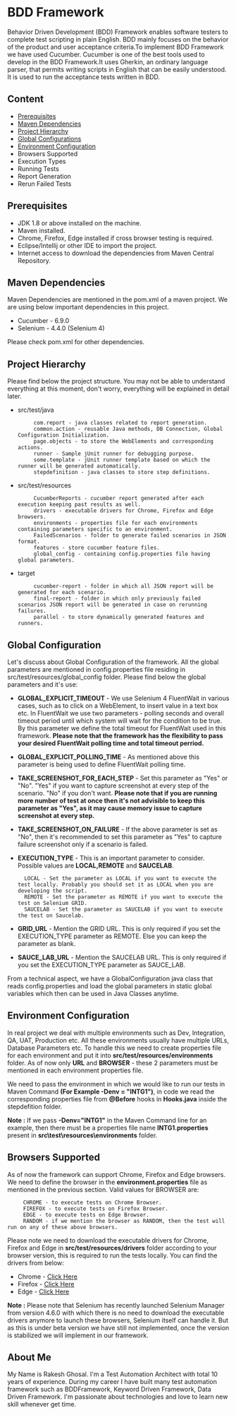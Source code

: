 
# BDD Framework

Behavior Driven Development (BDD) Framework enables software testers to complete test scripting in plain English. BDD mainly focuses on the behavior of the product and user acceptance criteria.To implement BDD Framework we have used Cucumber. Cucumber is one of the best tools used to develop in the BDD Framework.It uses Gherkin, an ordinary language parser, that permits writing scripts in English that can be easily understood. It is used to run the acceptance tests written in BDD.




## Content

- [Prerequisites](#Prerequisites)
- [Maven Dependencies](#Maven-Dependencies)
- [Project Hierarchy](#Project-Hierarchy)
- [Global Configurations](#Global-Configuration)
- [Environment Configuration](#Environment-Configuration)
- Browsers Supported
- Execution Types
- Running Tests
- Report Generation
- Rerun Failed Tests



## Prerequisites
 - JDK 1.8 or above installed on the machine.
 - Maven installed.
 - Chrome, Firefox, Edge  installed if cross browser testing is required.
 - Eclipse/Intellij or other IDE to import the project.
 - Internet access to download the dependencies from Maven Central Repository.
## Maven Dependencies
Maven Dependencies are mentioned in the pom.xml of a maven project. We are using below important dependencies in this project.

- Cucumber - 6.9.0
- Selenium - 4.4.0 (Selenium 4)

Please check pom.xml for other dependencies. 
## Project Hierarchy

Please find below the project structure. You may not be able to understand everything at this moment, don't worry, everything will be explained in detail later. 

- src/test/java
 
           com.report - java classes related to report generation.
           common.action - reusable Java methods, DB Connection, Global Configuration Initialization.
           page.objects - to store the WebElements and corresponding actions.
           runner - Sample jUnit runner for debugging purpose.
           some.template - jUnit runner template based on which the runner will be generated automatically.
           stepdefinition - java classes to store step definitions.

- src/test/resources

           CucumberReports - cucumber report generated after each execution keeping past results as well. 
           drivers - executable drivers for Chrome, Firefox and Edge browsers.
           environments - properties file for each environments containing parameters specific to an environment. 
           FailedScenarios - folder to generate failed scenarios in JSON format. 
           features - store cucumber feature files. 
           global_config - containing config.properties file having global parameters. 

- target

           cucumber-report - folder in which all JSON report will be generated for each scenario. 
           final-report - folder in which only previously failed scenarios JSON report will be generated in case on rerunning failures. 
           parallel - to store dynamically generated features and runners. 
## Global Configuration

Let's discuss about Global Configuration of the framework. All the global parameters are mentioned in config.properties file residing in src/test/resources/global_config folder. Please find below the global parameters and it's use:

- **GLOBAL_EXPLICIT_TIMEOUT** - We use Selenium 4 FluentWait in various cases, such as to click on a WebElement, to insert value in a text box etc. In FluentWait we use two parameters - polling seconds and overall timeout period until which system will wait for the condition to be true. By this parameter we define the total timeout for FluentWait used in this framework. **Please note that the framework has the flexibility to pass your desired FluentWait polling time and total timeout perriod.**
- **GLOBAL_EXPLICIT_POLLING_TIME** - As mentioned above this parameter is being used to define FluentWait polling time. 
- **TAKE_SCREENSHOT_FOR_EACH_STEP** -  Set this parameter as "Yes" or "No". "Yes" if you want to capture screenshot at every step of the scenario. "No" if you don't want. **Please note that if you are running more number of test at once then it's not advisible to keep this parameter as "Yes", as it may cause memory issue to capture screenshot at every step.**
- **TAKE_SCREENSHOT_ON_FAILURE** - If the above parameter is set as "No", then it's recommended to set this parameter as "Yes" to capture failure screenshot only if a scenario is failed. 
- **EXECUTION_TYPE** - This is an important parameter to consider. Possible values are **LOCAL,REMOTE** and **SAUCELAB**.  

        LOCAL - Set the parameter as LOCAL if you want to execute the test locally. Probably you should set it as LOCAL when you are developing the script. 
        REMOTE - Set the parameter as REMOTE if you want to execute the test on Selenium GRID. 
        SAUCELAB - Set the parameter as SAUCELAB if you want to execute the test on Saucelab. 

- **GRID_URL** - Mention the GRID URL. This is only required if you set the EXECUTION_TYPE parameter as REMOTE. Else you can keep the parameter as blank. 
- **SAUCE_LAB_URL** - Mention the SAUCELAB URL. This is only required if you set the EXECUTION_TYPE parameter as SAUCE_LAB. 

From a technical aspect, we have a GlobalConfiguration java class that reads config.properties and load the global parameters in static global variables which then can be used in Java Classes anytime.
## Environment Configuration

In real project we deal with multiple environments such as Dev, Integration, QA, UAT, Production etc. All these environments usually have multiple URLs, Database Parameters etc. To handle this we need to create properties file for each environment and put it into **src/test/resources/environments** folder. As of now only **URL** and **BROWSER** - these 2 parameters must be mentioned in each environment properties file.

We need to pass the environment in which we would like to run our tests in Maven Command **(For Example -Denv = "INTG1")**, in code we read the corresponding properties file from **@Before** hooks in **Hooks.java** inside the stepdefition folder. 

**Note :** If we pass **-Denv="INTG1"** in the Maven Command line for an example, then there must be a properties file name **INTG1.properties** present in **src\test\resources\environments** folder. 
## Browsers Supported

As of now the framework can support Chrome, Firefox and Edge browsers. We need to define the browser in the **environment.properties** file as mentioned in the previous section. Valid values for BROWSER are:

         CHROME - to execute tests on Chrome Browser.
         FIREFOX - to execute tests on Firefox Browser. 
         EDGE - to execute tests on Edge Browser. 
         RANDOM - if we mention the browser as RANDOM, then the test will run on any of these above browsers. 

Please note we need to download the executable drivers for Chrome, Firefox and Edge in **src/test/resources/drivers** folder according to your browser version, this is required to run the tests locally. You can find the drivers from below:

- Chrome - [Click Here](#https://chromedriver.chromium.org/downloads)
- Firefox - [Click Here](#https://github.com/mozilla/geckodriver/releases)
- Edge - [Click Here](#https://developer.microsoft.com/en-us/microsoft-edge/tools/webdriver/)

**Note :** Please note that Selenium has recently launched Selenium Manager from version 4.6.0 with which there is no need to download the executable drivers anymore to launch these browsers, Selenium itself can handle it. But as this is under beta version we have still not implemented, once the version is stabilized we will implement in our framework.


## About Me

My Name is Rakesh Ghosal. I'm a Test Automation Architect with total 10 years of experience. During my career I have built many test automation framework such as BDDFramework, Keyword Driven Framework, Data Driven Framework. I'm passionate about technologies and love to learn  new skill whenever get time. 

